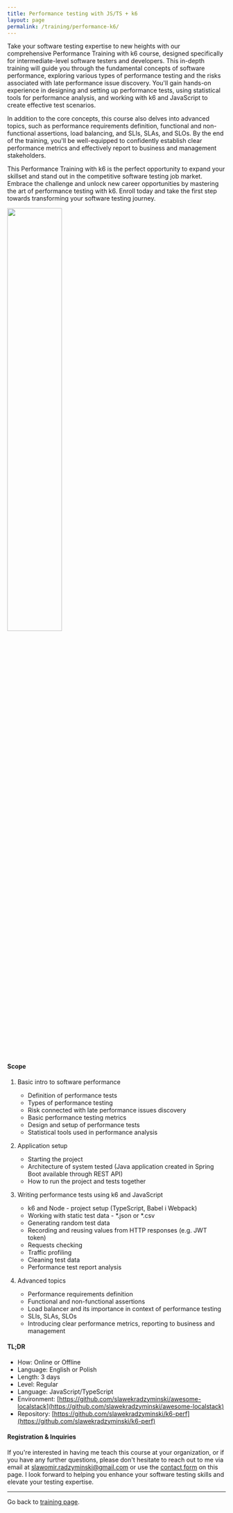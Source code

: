 ```yaml
---
title: Performance testing with JS/TS + k6
layout: page
permalink: /training/performance-k6/
---
```


Take your software testing expertise to new heights with our comprehensive Performance Training with k6 course, designed
specifically for intermediate-level software testers and developers. This in-depth training will guide you through the
fundamental concepts of software performance, exploring various types of performance testing and the risks associated
with late performance issue discovery. You'll gain hands-on experience in designing and setting up performance tests,
using statistical tools for performance analysis, and working with k6 and JavaScript to create effective test scenarios.

In addition to the core concepts, this course also delves into advanced topics, such as performance requirements
definition, functional and non-functional assertions, load balancing, and SLIs, SLAs, and SLOs. By the end of the
training, you'll be well-equipped to confidently establish clear performance metrics and effectively report to business
and management stakeholders.

This Performance Training with k6 is the perfect opportunity to expand your skillset and stand out in the competitive
software testing job market. Embrace the challenge and unlock new career opportunities by mastering the art of
performance testing with k6. Enroll today and take the first step towards transforming your software testing journey.

<img src="../../images/tester4.png" width="50%" height="50%">

#### Scope

1. Basic intro to software performance

   * Definition of performance tests
   * Types of performance testing
   * Risk connected with late performance issues discovery
   * Basic performance testing metrics
   * Design and setup of performance tests 
   * Statistical tools used in performance analysis

2. Application setup

   * Starting the project
   * Architecture of system tested (Java application created in Spring Boot available through REST API)
   * How to run the project and tests together

3. Writing performance tests using k6 and JavaScript

   * k6 and Node - project setup (TypeScript, Babel i Webpack)
   * Working with static test data - *.json or *.csv
   * Generating random test data
   * Recording and reusing values from HTTP responses (e.g. JWT token)
   * Requests checking
   * Traffic profiling
   * Cleaning test data
   * Performance test report analysis

4. Advanced topics

   * Performance requirements definition
   * Functional and non-functional assertions
   * Load balancer and its importance in context of performance testing
   * SLIs, SLAs, SLOs
   * Introducing clear performance metrics, reporting to business and management

#### TL;DR

- How: Online or Offline
- Language: English or Polish
- Length: 3 days
- Level: Regular
- Language: JavaScript/TypeScript
- Environment: [https://github.com/slawekradzyminski/awesome-localstack](https://github.com/slawekradzyminski/awesome-localstack)
- Repository: [https://github.com/slawekradzyminski/k6-perf](https://github.com/slawekradzyminski/k6-perf)

#### Registration & Inquiries

If you're interested in having me teach this course at your organization, or if you have any further questions, please
don't hesitate to reach out to me via email at [slawomir.radzyminski@gmail.com](mailto:slawomir.radzyminski@gmail.com)
or use the [contact form](/contact/) on this page. I look forward to helping you enhance your software testing skills
and elevate your testing expertise.

<hr>

Go back to [training page](/training/).